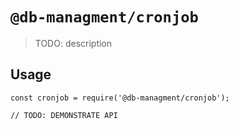 # `@db-managment/cronjob`

> TODO: description

## Usage

```
const cronjob = require('@db-managment/cronjob');

// TODO: DEMONSTRATE API
```
